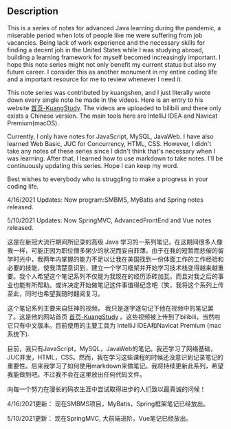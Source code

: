 ## Description

This is a series of notes for advanced Java learning during the pandemic, a miserable period when lots of people like me were suffering from job vacancies. Being lack of work experience and the necessary skills for finding a decent job in the United States while I was studying abroad, building a learning framework for myself becomed increasingly important. I hope this note series might not only benefit my current status but also my future career. I consider this as another monument in my entire coding life and a important resource for me to review whenever I need it.

This note series was contributed by kuangshen, and I just literally wrote down every single note he made in the videos. Here is an entry to his website [首页-KuangStudy](https://www.kuangstudy.com/). The videos are uploaded to bilibili and there only exists a Chinese version. The main tools here are IntelliJ IDEA and Navicat Premium(macOS). 

Currently, I only have notes for JavaScript, MySQL, JavaWeb. I have also learned Web Basic, JUC for Concurrency, HTML, CSS. However, I didn't take any notes of these series since I didn't think that's necessary when I was learning. After that, I learned how to use markdown to take notes. I'll be continuously updating this series. Hope I can keep my word.

Best wishes to everybody who is struggling to make a progress in your coding life.

4/16/2021 Updates: Now program:SMBMS, MyBatis and Spring notes released.

5/10/2021 Updates: Now SpringMVC, AdvancedFrontEnd and Vue notes released.



这是在新冠大流行期间所记录的高级 Java 学习的一系列笔记，在这期间很多人像我一样，可能正因为职位僧多粥少的状况而妄自菲薄。由于在我的短暂而悲催的留学时光中，我两年内掌握的能力不足以让我在美国找到一份体面工作的工作经验和必要的技能，使我清楚意识到，建立一个学习框架并开始学习技术栈变得越来越重要。我个人希望这个笔记系列不仅能为我现在的经历添砖加瓦，而且对我之后的事业也能有所帮助。或许决定开始做笔记这件事值得纪念吧（笑，我将这个系列上传至此，同时也希望我随时翻阅复习。

这个笔记系列主要来自狂神的视频， 我只是逐字逐句记下他在视频中的笔记罢了。这是他的网站首页  [首页-KuangStudy](https://www.kuangstudy.com/) 。这些视频被上传到了bilibili，当然啦它只有中文版本。目前使用的主要工具为 IntelliJ IDEA和Navicat Premium (mac系统下).

目前，我只有JavaScript，MySQL，JavaWeb的笔记。我还学习了网络基础，JUC并发，HTML，CSS。然而，我在学习这些课程的时候还没意识到记录笔记的重要性。后来我学习了如何使用markdown来做笔记。我将持续更新此系列，希望我能做到吧。不过我不会在这里放出任何代码文件。

向每一个努力在漫长的码农生涯中尝试取得进步的人们致以最真诚的问候！

4/16/2021更新： 现在SMBMS项目，MyBatis，Spring框架笔记已经放出。

5/10/2021更新： 现在SpringMVC, 大前端进阶，Vue笔记已经放出。